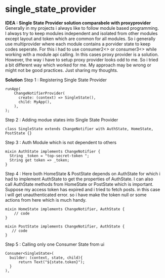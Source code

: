 # single_state_provider

**IDEA : Single State Provider solution comparabele with proxyprovider**
Generally in my projects i always like to follow module based programming. I always try to keep modules independent and isolated from other modules except layout and token which are common for all modules. So i generally  use multiprovider where each module contains a porvider state to keep codes seperate. For this i had to use consumer2<> or consumer3<> while working with a module api calling.  In this cases proxy provider is a solution. However, the way i have to setup proxy provider looks odd to me. So i tried a bit different way which worked for me.  My approach may be wrong or might not be good practices. Just sharing my thoughts. 

**Solution**
Step 1 : Registering Single State Provider
```
runApp(
    ChangeNotifierProvider(
      create: (context) => SingleState(),
      child: MyApp(),
    ),
);
```
Step 2 : Adding modue states into  Single State Provider
```
class SingleState extends ChangeNotifier with AuthState, HomeState, PostState {}
```
Step 3 : Auth Module which is not dependent to others 
```
mixin AuthState implements ChangeNotifier {
  String _token = "top-secret-token ";
  String get token => _token;
}
```
Step 4 : Here both HomeState & PostState depends on AuthState for which i had to implement AuthState to get the properties of AuthState. I can also call AuthState methods from HomeState or PostState which is important. Suppose my access token has expired and i tried to fetch posts. in this case i will get unauthenticated error. so i have make the token null or some actions from here which is much handy. 
```
mixin HomeState implements ChangeNotifier, AuthState {
    // code
}

mixin PostState implements ChangeNotifier, AuthState {
   // code
}
```
Step 5 : Calling only one Consumer State from ui
```
Consumer<SingleState>(
  builder: (context, state, child){
      return Text("${state.token}");
  }
),
```
